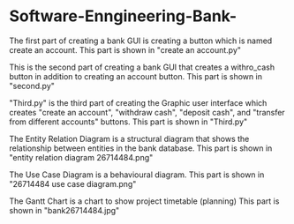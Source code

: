 # Software-Enngineering-Bank-

The first part of creating a bank GUI is creating a button which is named create an account. This part is shown in "create an account.py"

This is the second part of creating a bank GUI that creates a withro_cash button in addition to creating an account button. This part is shown in "second.py"

"Third.py" is the third part of creating the Graphic user interface which creates "create an account", "withdraw cash",  "deposit cash", and "transfer from different accounts" buttons. This part is shown in "Third.py"

The Entity Relation Diagram is a structural diagram that shows the relationship between entities in the bank database. This part is shown in "entity relation diagram 26714484.png"

The Use Case Diagram is a behavioural diagram. This part is shown in "26714484 use case diagram.png"

The Gantt Chart is a chart to show project timetable (planning) This part is shown in "bank26714484.jpg"
